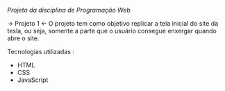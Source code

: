 _Projeto da disciplina de Programação Web_

-> Projeto 1 <-
O projeto tem como objetivo replicar a tela inicial do site da tesla, ou seja, somente a parte que o usuário consegue enxergar quando abre o site.

Tecnologias utilizadas  :

- HTML
- CSS
- JavaScript

